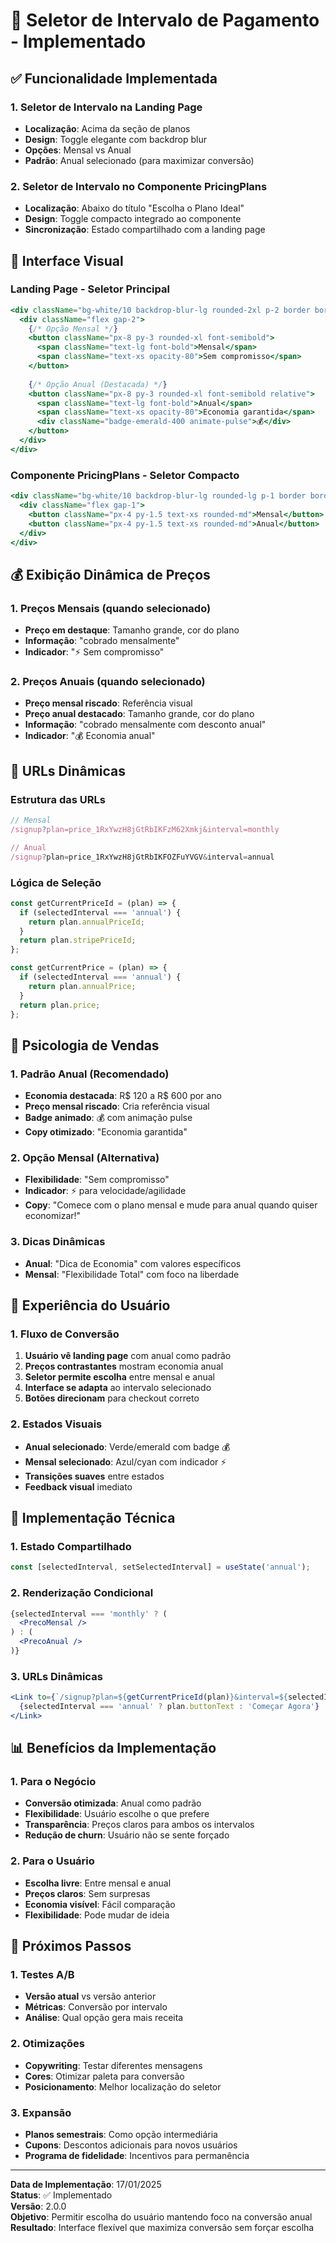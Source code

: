 # 🎯 **Seletor de Intervalo de Pagamento - Implementado**

## **✅ Funcionalidade Implementada**

### **1. Seletor de Intervalo na Landing Page**
- **Localização**: Acima da seção de planos
- **Design**: Toggle elegante com backdrop blur
- **Opções**: Mensal vs Anual
- **Padrão**: Anual selecionado (para maximizar conversão)

### **2. Seletor de Intervalo no Componente PricingPlans**
- **Localização**: Abaixo do título "Escolha o Plano Ideal"
- **Design**: Toggle compacto integrado ao componente
- **Sincronização**: Estado compartilhado com a landing page

## **🎨 Interface Visual**

### **Landing Page - Seletor Principal**
```jsx
<div className="bg-white/10 backdrop-blur-lg rounded-2xl p-2 border border-cyan-400/30 shadow-xl">
  <div className="flex gap-2">
    {/* Opção Mensal */}
    <button className="px-8 py-3 rounded-xl font-semibold">
      <span className="text-lg font-bold">Mensal</span>
      <span className="text-xs opacity-80">Sem compromisso</span>
    </button>
    
    {/* Opção Anual (Destacada) */}
    <button className="px-8 py-3 rounded-xl font-semibold relative">
      <span className="text-lg font-bold">Anual</span>
      <span className="text-xs opacity-80">Economia garantida</span>
      <div className="badge-emerald-400 animate-pulse">💰</div>
    </button>
  </div>
</div>
```

### **Componente PricingPlans - Seletor Compacto**
```jsx
<div className="bg-white/10 backdrop-blur-lg rounded-lg p-1 border border-cyan-400/30">
  <div className="flex gap-1">
    <button className="px-4 py-1.5 text-xs rounded-md">Mensal</button>
    <button className="px-4 py-1.5 text-xs rounded-md">Anual</button>
  </div>
</div>
```

## **💰 Exibição Dinâmica de Preços**

### **1. Preços Mensais (quando selecionado)**
- **Preço em destaque**: Tamanho grande, cor do plano
- **Informação**: "cobrado mensalmente"
- **Indicador**: "⚡ Sem compromisso"

### **2. Preços Anuais (quando selecionado)**
- **Preço mensal riscado**: Referência visual
- **Preço anual destacado**: Tamanho grande, cor do plano
- **Informação**: "cobrado mensalmente com desconto anual"
- **Indicador**: "💰 Economia anual"

## **🔗 URLs Dinâmicas**

### **Estrutura das URLs**
```jsx
// Mensal
/signup?plan=price_1RxYwzH8jGtRbIKFzM62Xmkj&interval=monthly

// Anual
/signup?plan=price_1RxYwzH8jGtRbIKFOZFuYVGV&interval=annual
```

### **Lógica de Seleção**
```jsx
const getCurrentPriceId = (plan) => {
  if (selectedInterval === 'annual') {
    return plan.annualPriceId;
  }
  return plan.stripePriceId;
};

const getCurrentPrice = (plan) => {
  if (selectedInterval === 'annual') {
    return plan.annualPrice;
  }
  return plan.price;
};
```

## **🧠 Psicologia de Vendas**

### **1. Padrão Anual (Recomendado)**
- **Economia destacada**: R$ 120 a R$ 600 por ano
- **Preço mensal riscado**: Cria referência visual
- **Badge animado**: 💰 com animação pulse
- **Copy otimizado**: "Economia garantida"

### **2. Opção Mensal (Alternativa)**
- **Flexibilidade**: "Sem compromisso"
- **Indicador**: ⚡ para velocidade/agilidade
- **Copy**: "Comece com o plano mensal e mude para anual quando quiser economizar!"

### **3. Dicas Dinâmicas**
- **Anual**: "Dica de Economia" com valores específicos
- **Mensal**: "Flexibilidade Total" com foco na liberdade

## **📱 Experiência do Usuário**

### **1. Fluxo de Conversão**
1. **Usuário vê landing page** com anual como padrão
2. **Preços contrastantes** mostram economia anual
3. **Seletor permite escolha** entre mensal e anual
4. **Interface se adapta** ao intervalo selecionado
5. **Botões direcionam** para checkout correto

### **2. Estados Visuais**
- **Anual selecionado**: Verde/emerald com badge 💰
- **Mensal selecionado**: Azul/cyan com indicador ⚡
- **Transições suaves** entre estados
- **Feedback visual** imediato

## **🔧 Implementação Técnica**

### **1. Estado Compartilhado**
```jsx
const [selectedInterval, setSelectedInterval] = useState('annual');
```

### **2. Renderização Condicional**
```jsx
{selectedInterval === 'monthly' ? (
  <PrecoMensal />
) : (
  <PrecoAnual />
)}
```

### **3. URLs Dinâmicas**
```jsx
<Link to={`/signup?plan=${getCurrentPriceId(plan)}&interval=${selectedInterval}`}>
  {selectedInterval === 'annual' ? plan.buttonText : 'Começar Agora'}
</Link>
```

## **📊 Benefícios da Implementação**

### **1. Para o Negócio**
- **Conversão otimizada**: Anual como padrão
- **Flexibilidade**: Usuário escolhe o que prefere
- **Transparência**: Preços claros para ambos os intervalos
- **Redução de churn**: Usuário não se sente forçado

### **2. Para o Usuário**
- **Escolha livre**: Entre mensal e anual
- **Preços claros**: Sem surpresas
- **Economia visível**: Fácil comparação
- **Flexibilidade**: Pode mudar de ideia

## **🚀 Próximos Passos**

### **1. Testes A/B**
- **Versão atual** vs versão anterior
- **Métricas**: Conversão por intervalo
- **Análise**: Qual opção gera mais receita

### **2. Otimizações**
- **Copywriting**: Testar diferentes mensagens
- **Cores**: Otimizar paleta para conversão
- **Posicionamento**: Melhor localização do seletor

### **3. Expansão**
- **Planos semestrais**: Como opção intermediária
- **Cupons**: Descontos adicionais para novos usuários
- **Programa de fidelidade**: Incentivos para permanência

---

**Data de Implementação**: 17/01/2025  
**Status**: ✅ Implementado  
**Versão**: 2.0.0  
**Objetivo**: Permitir escolha do usuário mantendo foco na conversão anual  
**Resultado**: Interface flexível que maximiza conversão sem forçar escolha
